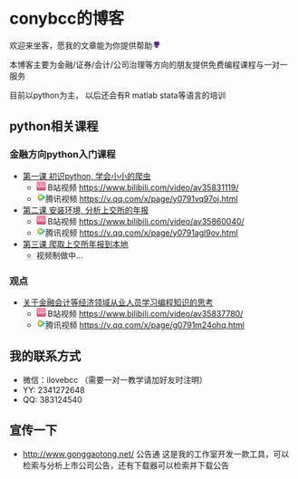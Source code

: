 # conybcc的博客
欢迎来坐客，愿我的文章能为你提供帮助<img src="topic/images/github.png" style="width:1rem" />

本博客主要为金融/证券/会计/公司治理等方向的朋友提供免费编程课程与一对一服务

目前以python为主， 以后还会有R matlab stata等语言的培训

## python相关课程

### 金融方向python入门课程
- [第一课 初识python, 学会小小的爬虫](topic/20181108_python_lesson1.md)
    - <img src="topic/images/bilibili.png" style="width:1rem" /> B站视频 <a href="https://www.bilibili.com/video/av35831119/" target="_blank">https://www.bilibili.com/video/av35831119/</a>
    - <img src="topic/images/v_qq.png" style="width:1rem" />腾讯视频 <a href="https://v.qq.com/x/page/y0791vq97oj.html" target="_blank">https://v.qq.com/x/page/y0791vq97oj.html</a>
- [第二课 安装环境, 分析上交所的年报](topic/20181109_python_lesson2.md)
    - <img src="topic/images/bilibili.png" style="width:1rem" /> B站视频 <a href="https://www.bilibili.com/video/av35860040/" target="_blank">https://www.bilibili.com/video/av35860040/</a>
    - <img src="topic/images/v_qq.png" style="width:1rem" />腾讯视频 <a href="https://v.qq.com/x/page/y0791agl9ov.html" target="_blank">https://v.qq.com/x/page/y0791agl9ov.html</a>
- [第三课 爬取上交所年报到本地](topic/20181111_python_lesson3.md)
    - 视频制做中...

### 观点
- [关于金融会计等经济领域从业人员学习编程知识的思考](topic/20181110_viewpoint_about_learn_program.md)
    - <img src="topic/images/bilibili.png" style="width:1rem" /> B站视频 <a href="https://www.bilibili.com/video/av35837780/" target="_blank">https://www.bilibili.com/video/av35837780/</a>
    - <img src="topic/images/v_qq.png" style="width:1rem" />腾讯视频 <a href="https://v.qq.com/x/page/g0791m24ohq.html" target="_blank">https://v.qq.com/x/page/g0791m24ohq.html</a>

## 我的联系方式
- 微信：ilovebcc （需要一对一教学请加好友时注明）
- YY: 2341272648
- QQ: 383124540

## 宣传一下
- <a href="http://www.gonggaotong.net/" target="_blank">http://www.gonggaotong.net/</a> 公告通 这是我的工作室开发一款工具，可以检索与分析上市公司公告，还有下载器可以检索并下载公告